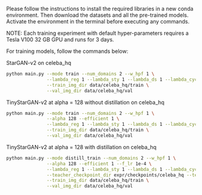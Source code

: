 Please follow the instructions to install the required libraries in a new conda environment. Then download the datasets and all the pre-trained models. Activate the environment in the terminal before executing any commands.

NOTE: Each training experiment with default hyper-parameters requires a Tesla V100 32 GB GPU and runs for 3 days.

For training models, follow the commands below:

StarGAN-v2 on celeba_hq

```bash
python main.py --mode train --num_domains 2 --w_hpf 1 \
               --lambda_reg 1 --lambda_sty 1 --lambda_ds 1 --lambda_cyc 1 \
               --train_img_dir data/celeba_hq/train \
               --val_img_dir data/celeba_hq/val
```

TinyStarGAN-v2 at alpha = 128 without distillation on celeba_hq

```bash
python main.py --mode train --num_domains 2 --w_hpf 1 \
               --alpha 128 --efficient 1 \
               --lambda_reg 1 --lambda_sty 1 --lambda_ds 1 --lambda_cyc 1 \
               --train_img_dir data/celeba_hq/train \
               --val_img_dir data/celeba_hq/val
```

TinyStarGAN-v2 at alpha = 128 with distillation on celeba_hq

```bash
python main.py --mode distill_train --num_domains 2 --w_hpf 1 \
               --alpha 128 --efficient 1 --f_lr 1e-4 \
               --lambda_reg 1 --lambda_sty 1 --lambda_ds 1 --lambda_cyc 1 \
               --teacher_checkpoint_dir expr/checkpoints/celeba_hq --teacher_resume_iter 100000 \
               --train_img_dir data/celeba_hq/train \
               --val_img_dir data/celeba_hq/val
```
